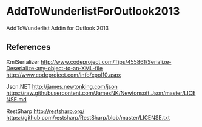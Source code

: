 AddToWunderlistForOutlook2013
=============================

AddToWunderlist Addin for Outlook 2013





References
-----------------------------

XmlSerializer
http://www.codeproject.com/Tips/455861/Serialize-Deserialize-any-object-to-an-XML-file
http://www.codeproject.com/info/cpol10.aspx

Json.NET
http://james.newtonking.com/json
https://raw.githubusercontent.com/JamesNK/Newtonsoft.Json/master/LICENSE.md

RestSharp
http://restsharp.org/
https://github.com/restsharp/RestSharp/blob/master/LICENSE.txt